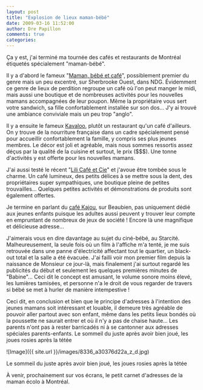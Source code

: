 ```yaml
---
layout: post
title: "Explosion de lieux maman-bébé"
date: 2009-03-16 11:52:00
author: Dre Papillon
comments: true
categories: 
---
```



Ça y est, j'ai terminé ma tournée des cafés et restaurants de Montréal étiquetés spécialement "maman-bébé".

Il y a d'abord le fameux "[Maman, bébé et café](http://php.mamanbebecafe.com/)", possiblement premier du genre mais un peu excentré, sur Sherbrooke Ouest, dans NDG. Évidemment ce genre de lieux de perdition regroupe un café où l'on peut manger le midi, mais aussi une boutique et de nombreuses activités pour les nouvelles mamans accompagnées de leur poupon. Même la propriétaire vous sert votre sandwich, sa fille confortablement installée sur son dos... J'y ai trouvé une ambiance conviviale mais un peu trop "anglo".

Il y a ensuite le fameux [Kavaloo](http://www.kavaloo.ca/), plutôt un restaurant qu'un café d'ailleurs. On y trouve de la nourriture française dans un cadre spécialement pensé pour accueillir confortablement la famille, y compris ses plus jeunes membres. Le décor est joli et agréable, mais nous sommes ressortis assez déçus par la qualité de la cuisine et surtout, le prix ($$$). Une tonne d'activités y est offerte pour les nouvelles mamans.

J'ai aussi testé le récent "[Lili Café et Cie](http://www.lilicafe.ca/)" et j'avoue être tombée sous le charme. Un café lumineux, des petits délices à se mettre sous la dent, des propriétaires super sympathiques, une boutique pleine de petites trouvailles... Quelques petites activités et démonstrations de produits sont également offertes.

Je termine en parlant du [café Kajou](http://www.cafe-kajou.com/), sur Beaubien, pas uniquement dédié aux jeunes enfants puisque les adultes aussi peuvent y trouver leur compte en empruntant de nombreux de jeux de société ! Encore là une magnifique et délicieuse adresse...

J'aimerais vous en dire davantage au sujet du ciné-bébé, au Starcité. Malheureusement, la seule fois où un film à l'affiche m'a tenté, je me suis retrouvée dans une panne d'électricité affectant tout le quartier, un black-out total et la salle a été évacuée. J'ai failli voir mon premier film depuis la naissance de Monsieur ce jour-là, mais finalement j'ai surtout regardé les publicités du début et seulement les quelques premières minutes de "Babine"... Ceci dit le concept est amusant, le volume sonore moins élevé, les lumières tamisées, et personne n'a le droit de vous regarder de travers si bébé se met à hurler de manière intempestive !

Ceci dit, en conclusion et bien que le principe d'adresses à l'intention des jeunes mamans soit intéressant et louable, il demeure très agréable de pouvoir aller partout avec son enfant, même dans les petits lieux bondés où la poussette ne saurait entrer et où il n'y a pas de chaise haute... Les parents n'ont pas à rester barricadés ni à se cantonner aux adresses spéciales parents-enfants.
Le sommeil du juste après avoir bien joué, les joues rosies après la tétée


![Image]({{ site.url }}/images/8336_a30376d22a_z_d.jpg)
<div class="photoattrib">Le sommeil du juste après avoir bien joué, les joues rosies après la tétée</div>



À venir, prochainement sur vos écrans, le petit carnet d'adresses de la maman écolo à Montréal.